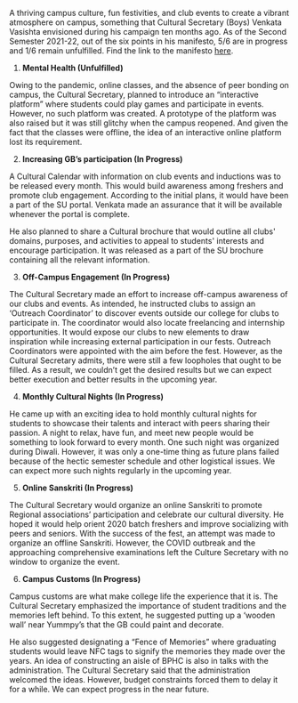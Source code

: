 <p><!-- wp:paragraph --></p>
<p><!-- /wp:paragraph --></p>
<p><!-- wp:paragraph --></p>
<p>A thriving campus culture, fun festivities, and club events to create a vibrant atmosphere on campus, something that Cultural Secretary (Boys) Venkata Vasishta envisioned during his campaign ten months ago. As of the Second Semester 2021-22, out of the six points in his manifesto, 5/6 are in progress and 1/6 remain unfulfilled. Find the link to the manifesto <a href="https://drive.google.com/file/d/1AtAP2uQqIFm5skNz7adGBMDZm6KiXv0z/view?usp=sharing">here</a>.</p>
<p><!-- /wp:paragraph --></p>
<p><!-- wp:list {"ordered":true} --></p>
<ol>
<li><strong>Mental Health (Unfulfilled)</strong></li>
</ol>
<p><!-- /wp:list --></p>
<p><!-- wp:paragraph --></p>
<p>Owing to the pandemic, online classes, and the absence of peer bonding on campus, the Cultural Secretary, planned to introduce an “interactive platform” where students could play games and participate in events. However, no such platform was created. A prototype of the platform was also raised but it was still glitchy when the campus reopened. And given the fact that the classes were offline, the idea of an interactive online platform lost its requirement.&nbsp;&nbsp;</p>
<p><!-- /wp:paragraph --></p>
<p><!-- wp:list {"ordered":true,"start":2} --></p>
<ol start="2">
<li><strong>Increasing GB’s participation (In Progress)</strong></li>
</ol>
<p><!-- /wp:list --></p>
<p><!-- wp:paragraph --></p>
<p>A Cultural Calendar with information on club events and inductions was to be released every month. This would build awareness among freshers and promote club engagement. According to the initial plans, it would have been a part of the SU portal. Venkata made an assurance that it will be available whenever the portal is complete.</p>
<p><!-- /wp:paragraph --></p>
<p><!-- wp:paragraph --></p>
<p>He also planned to share a Cultural brochure that would outline all clubs' domains, purposes, and activities to appeal to students' interests and encourage participation. It was released as a part of the SU brochure containing all the relevant information.</p>
<p><!-- /wp:paragraph --></p>
<p><!-- wp:list {"ordered":true,"start":3} --></p>
<ol start="3">
<li><strong>Off-Campus Engagement (In Progress)</strong></li>
</ol>
<p><!-- /wp:list --></p>
<p><!-- wp:paragraph --></p>
<p>The Cultural Secretary made an effort to increase off-campus awareness of our clubs and events. As intended, he instructed clubs to assign an ‘Outreach Coordinator’ to discover events outside our college for clubs to participate in. The coordinator would also locate freelancing and internship opportunities. It would expose our clubs to new elements to draw inspiration while increasing external participation in our fests. Outreach Coordinators were appointed with the aim before the fest. However, as the Cultural Secretary admits, there were still a few loopholes that ought to be filled. As a result, we couldn’t get the desired results but we can expect better execution and better results in the upcoming year.</p>
<p><!-- /wp:paragraph --></p>
<p><!-- wp:list {"ordered":true,"start":4} --></p>
<ol start="4">
<li><strong>Monthly Cultural Nights (In Progress)</strong></li>
</ol>
<p><!-- /wp:list --></p>
<p><!-- wp:paragraph --></p>
<p>He came up with an exciting idea to hold monthly cultural nights for students to showcase their talents and interact with peers sharing their passion. A night to relax, have fun, and meet new people would be something to look forward to every month. One such night was organized during Diwali. However, it was only a one-time thing as future plans failed because of the hectic semester schedule and other logistical issues. We can expect more such nights regularly in the upcoming year.</p>
<p><!-- /wp:paragraph --></p>
<p><!-- wp:list {"ordered":true,"start":5} --></p>
<ol start="5">
<li><strong>Online Sanskriti (In Progress)&nbsp;</strong></li>
</ol>
<p><!-- /wp:list --></p>
<p><!-- wp:paragraph --></p>
<p>The Cultural Secretary would organize an online Sanskriti to promote Regional associations’ participation and celebrate our cultural diversity. He hoped it would help orient 2020 batch freshers and improve socializing with peers and seniors. With the success of the fest, an attempt was made to organize an offline Sanskriti. However, the COVID outbreak and the approaching comprehensive examinations left the Culture Secretary with no window to organize the event.&nbsp;</p>
<p><!-- /wp:paragraph --></p>
<p><!-- wp:list {"ordered":true,"start":6} --></p>
<ol start="6">
<li><strong>Campus Customs (In Progress)</strong></li>
</ol>
<p><!-- /wp:list --></p>
<p><!-- wp:paragraph --></p>
<p>Campus customs are what make college life the experience that it is. The Cultural Secretary emphasized the importance of student traditions and the memories left behind. To this extent, he suggested putting up a ‘wooden wall’ near Yummpy’s that the GB could paint and decorate.&nbsp;</p>
<p><!-- /wp:paragraph --></p>
<p><!-- wp:paragraph --></p>
<p>He also suggested designating a “Fence of Memories” where graduating students would leave NFC tags to signify the memories they made over the years. An idea of constructing an aisle of BPHC is also in talks with the administration. The Cultural Secretary said that the administration welcomed the ideas. However, budget constraints forced them to delay it for a while. We can expect progress in the near future.</p>
<p><!-- /wp:paragraph --></p>
